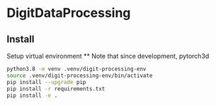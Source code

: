 # DigitDataProcessing


## Install

Setup virtual environment 
** Note that since development, pytorch3d 

```bash
python3.8 -m venv .venv/digit-processing-env
source .venv/digit-processing-env/bin/activate
pip install --upgrade pip
pip install -r requirements.txt
pip install -e .
```




